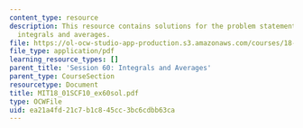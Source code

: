 ```yaml
---
content_type: resource
description: This resource contains solutions for the problem statements related to
  integrals and averages.
file: https://ol-ocw-studio-app-production.s3.amazonaws.com/courses/18-01sc-single-variable-calculus-fall-2010/ea21a4fd21c7b1c845cc3bc6cdbb63ca_MIT18_01SCF10_ex60sol.pdf
file_type: application/pdf
learning_resource_types: []
parent_title: 'Session 60: Integrals and Averages'
parent_type: CourseSection
resourcetype: Document
title: MIT18_01SCF10_ex60sol.pdf
type: OCWFile
uid: ea21a4fd-21c7-b1c8-45cc-3bc6cdbb63ca
---
```

